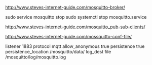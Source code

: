 http://www.steves-internet-guide.com/mosquitto-broker/

sudo service mosquitto stop
sudo systemctl stop mosquitto.service

http://www.steves-internet-guide.com/mosquitto_pub-sub-clients/


http://www.steves-internet-guide.com/mossquitto-conf-file/

listener 1883
protocol mqtt
allow_anonymous true
persistence true
persistence_location /mosquitto/data/
log_dest file /mosquitto/log/mosquitto.log